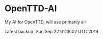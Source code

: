 # OpenTTD-AI
My AI for OpenTTD, will use primarily air

Latest backup: Sun Sep 22 01:18:02 UTC 2019

